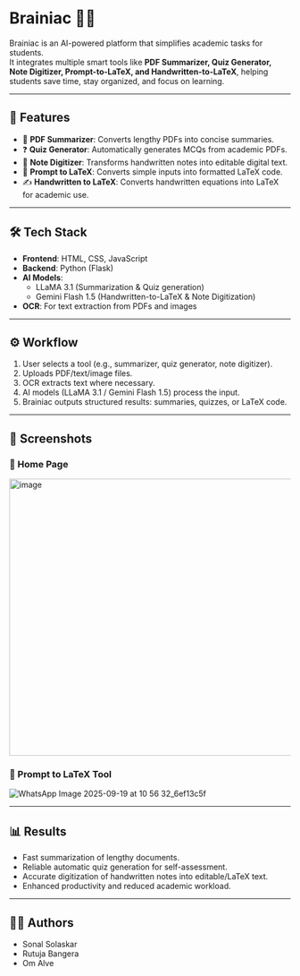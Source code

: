 # Brainiac 🧠✨

Brainiac is an AI-powered platform that simplifies academic tasks for students.  
It integrates multiple smart tools like **PDF Summarizer, Quiz Generator, Note Digitizer, Prompt-to-LaTeX, and Handwritten-to-LaTeX**, helping students save time, stay organized, and focus on learning.

---

## 🚀 Features
- 📑 **PDF Summarizer**: Converts lengthy PDFs into concise summaries.  
- ❓ **Quiz Generator**: Automatically generates MCQs from academic PDFs.  
- 📝 **Note Digitizer**: Transforms handwritten notes into editable digital text.  
- 🔢 **Prompt to LaTeX**: Converts simple inputs into formatted LaTeX code.  
- ✍️ **Handwritten to LaTeX**: Converts handwritten equations into LaTeX for academic use.  

---

## 🛠️ Tech Stack
- **Frontend**: HTML, CSS, JavaScript  
- **Backend**: Python (Flask)  
- **AI Models**:  
  - LLaMA 3.1 (Summarization & Quiz generation)  
  - Gemini Flash 1.5 (Handwritten-to-LaTeX & Note Digitization)  
- **OCR**: For text extraction from PDFs and images  

---

## ⚙️ Workflow
1. User selects a tool (e.g., summarizer, quiz generator, note digitizer).  
2. Uploads PDF/text/image files.  
3. OCR extracts text where necessary.  
4. AI models (LLaMA 3.1 / Gemini Flash 1.5) process the input.  
5. Brainiac outputs structured results: summaries, quizzes, or LaTeX code.  

---

## 📸 Screenshots

### 🔹 Home Page  
<img width="1029" height="495" alt="image" src="https://github.com/user-attachments/assets/a4b3ad25-4125-489c-ae4e-6c59a2d9d6fc" />

### 🔹 Prompt to LaTeX Tool  
![WhatsApp Image 2025-09-19 at 10 56 32_6ef13c5f](https://github.com/user-attachments/assets/257f3469-54df-4772-a668-b6b395b81e0c)


---

## 📊 Results
- Fast summarization of lengthy documents.  
- Reliable automatic quiz generation for self-assessment.  
- Accurate digitization of handwritten notes into editable/LaTeX text.  
- Enhanced productivity and reduced academic workload.  

---

## 👨‍💻 Authors
- Sonal Solaskar  
- Rutuja Bangera  
- Om Alve  

